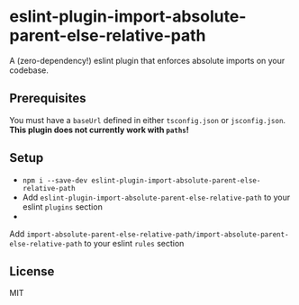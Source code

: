 # eslint-plugin-import-absolute-parent-else-relative-path

A (zero-dependency!) eslint plugin that enforces absolute imports on your
codebase.

## Prerequisites

You must have a `baseUrl` defined in either `tsconfig.json` or `jsconfig.json`.
**This plugin does not currently work with `paths`!**

## Setup

- `npm i --save-dev eslint-plugin-import-absolute-parent-else-relative-path`
- Add `eslint-plugin-import-absolute-parent-else-relative-path` to your
  eslint `plugins`
  section
-
Add `import-absolute-parent-else-relative-path/import-absolute-parent-else-relative-path`
to
your
eslint `rules` section

## License

MIT

